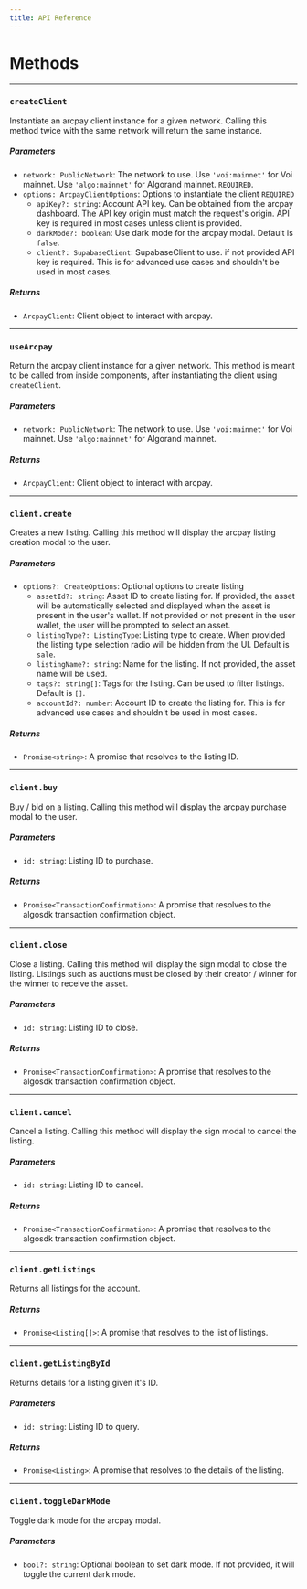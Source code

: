 ```yaml
---
title: API Reference
---
```


# Methods

---

### `createClient`

Instantiate an arcpay client instance for a given network. Calling this method twice with the same network will return
the same instance.

##### Parameters

- `network: PublicNetwork`: The network to use. Use `'voi:mainnet'` for Voi mainnet. Use `'algo:mainnet'` for Algorand mainnet. `REQUIRED`.
- `options: ArcpayClientOptions`: Options to instantiate the client `REQUIRED`
    - `apiKey?: string`: Account API key. Can be obtained from the arcpay dashboard. The API key origin must match the
      request's origin. API key is required in most cases unless client is provided.
    - `darkMode?: boolean`: Use dark mode for the arcpay modal. Default is `false`.
    - `client?: SupabaseClient`: SupabaseClient to use. if not provided API key is required. This is for advanced use
      cases and shouldn't be used in most cases.

##### Returns

- `ArcpayClient`: Client object to interact with arcpay.

---

### `useArcpay`

Return the arcpay client instance for a given network. This method is meant to be called from inside components, after
instantiating the client using `createClient`.

##### Parameters

- `network: PublicNetwork`: The network to use. Use `'voi:mainnet'` for Voi mainnet. Use `'algo:mainnet'` for Algorand mainnet.

##### Returns

- `ArcpayClient`: Client object to interact with arcpay.

---

### `client.create`

Creates a new listing. Calling this method will display the arcpay listing creation modal to the user.

##### Parameters

- `options?: CreateOptions`: Optional options to create listing
    - `assetId?: string`: Asset ID to create listing for. If provided, the asset will be automatically selected and
      displayed when the asset is present in the user's wallet. If not provided or not present in the user wallet, the
      user will be prompted to select an asset.
    - `listingType?: ListingType`: Listing type to create. When provided the listing type selection radio will be hidden
      from the UI. Default is `sale`.
    - `listingName?: string`: Name for the listing. If not provided, the asset name will be used.
    - `tags?: string[]`: Tags for the listing. Can be used to filter listings. Default is `[]`.
    - `accountId?: number`: Account ID to create the listing for. This is for advanced use cases and shouldn't be used
      in most cases.

##### Returns

- `Promise<string>`: A promise that resolves to the listing ID.

---

### `client.buy`

Buy / bid on a listing. Calling this method will display the arcpay purchase modal to the user.

##### Parameters

- `id: string`: Listing ID to purchase.

##### Returns

- `Promise<TransactionConfirmation>`: A promise that resolves to the algosdk transaction confirmation object.

---

### `client.close`

Close a listing. Calling this method will display the sign modal to close the listing. Listings such as auctions must be
closed by their creator / winner for the winner to receive the asset.

##### Parameters

- `id: string`: Listing ID to close.

##### Returns

- `Promise<TransactionConfirmation>`: A promise that resolves to the algosdk transaction confirmation object.

---

### `client.cancel`

Cancel a listing. Calling this method will display the sign modal to cancel the listing.

##### Parameters

- `id: string`: Listing ID to cancel.

##### Returns

- `Promise<TransactionConfirmation>`: A promise that resolves to the algosdk transaction confirmation object.

---

### `client.getListings`

Returns all listings for the account.

##### Returns

- `Promise<Listing[]>`: A promise that resolves to the list of listings.

---

### `client.getListingById`

Returns details for a listing given it's ID.

##### Parameters

- `id: string`: Listing ID to query.

##### Returns

- `Promise<Listing>`: A promise that resolves to the details of the listing.

---

### `client.toggleDarkMode`

Toggle dark mode for the arcpay modal.

##### Parameters

- `bool?: string`: Optional boolean to set dark mode. If not provided, it will toggle the current dark mode.

